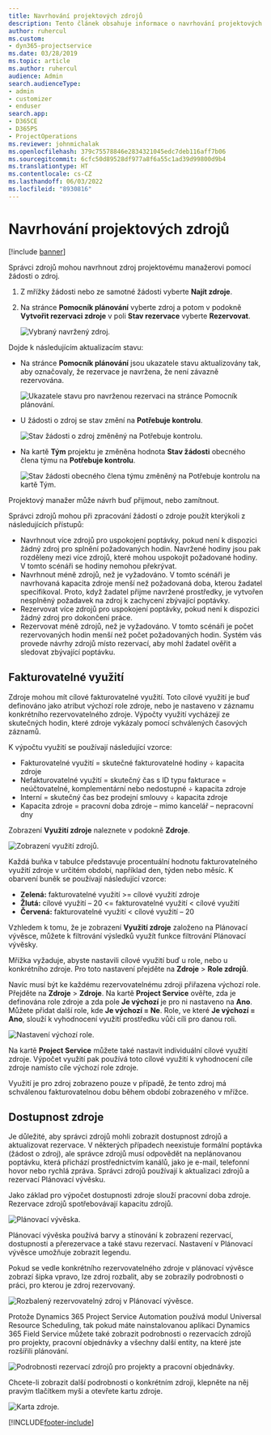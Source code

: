 ```yaml
---
title: Navrhování projektových zdrojů
description: Tento článek obsahuje informace o navrhování projektových zdrojů.
author: ruhercul
ms.custom:
- dyn365-projectservice
ms.date: 03/28/2019
ms.topic: article
ms.author: ruhercul
audience: Admin
search.audienceType:
- admin
- customizer
- enduser
search.app:
- D365CE
- D365PS
- ProjectOperations
ms.reviewer: johnmichalak
ms.openlocfilehash: 379c75578846e2834321045edc7deb116aff7b06
ms.sourcegitcommit: 6cfc50d89528df977a8f6a55c1ad39d99800d9b4
ms.translationtype: HT
ms.contentlocale: cs-CZ
ms.lasthandoff: 06/03/2022
ms.locfileid: "8930816"
---
```

# <a name="propose-project-resources"></a>Navrhování projektových zdrojů

[!include [banner](../includes/psa-now-project-operations.md)]

Správci zdrojů mohou navrhnout zdroj projektovému manažerovi pomocí žádosti o zdroj.

1. Z mřížky žádosti nebo ze samotné žádosti vyberte **Najít zdroje**.
2. Na stránce **Pomocník plánování** vyberte zdroj a potom v podokně **Vytvořit rezervaci zdroje** v poli **Stav rezervace** vyberte **Rezervovat**.

    ![Vybraný navržený zdroj.](media/Resource-Management-image62.png)

Dojde k následujícím aktualizacím stavu:

- Na stránce **Pomocník plánování** jsou ukazatele stavu aktualizovány tak, aby označovaly, že rezervace je navržena, že není závazně rezervována.

    ![Ukazatele stavu pro navrženou rezervaci na stránce Pomocník plánování.](media/Resource-Management-image63.png)

- U žádosti o zdroj se stav změní na **Potřebuje kontrolu**.

    ![Stav žádosti o zdroj změněný na Potřebuje kontrolu.](media/Resource-Management-image64.png)

- Na kartě **Tým** projektu je změněna hodnota **Stav žádosti** obecného člena týmu na **Potřebuje kontrolu**.

    ![Stav žádosti obecného člena týmu změněný na Potřebuje kontrolu na kartě Tým.](media/Resource-Management-image48.png)

Projektový manažer může návrh buď přijmout, nebo zamítnout.

Správci zdrojů mohou při zpracování žádostí o zdroje použít kterýkoli z následujících přístupů:

- Navrhnout více zdrojů pro uspokojení poptávky, pokud není k dispozici žádný zdroj pro splnění požadovaných hodin. Navržené hodiny jsou pak rozděleny mezi více zdrojů, které mohou uspokojit požadované hodiny. V tomto scénáři se hodiny nemohou překrývat.
- Navrhnout méně zdrojů, než je vyžadováno. V tomto scénáři je navrhovaná kapacita zdroje menší než požadovaná doba, kterou žadatel specifikoval. Proto, když žadatel přijme navržené prostředky, je vytvořen nesplněný požadavek na zdroj k zachycení zbývající poptávky.
- Rezervovat více zdrojů pro uspokojení poptávky, pokud není k dispozici žádný zdroj pro dokončení práce.
- Rezervovat méně zdrojů, než je vyžadováno. V tomto scénáři je počet rezervovaných hodin menší než počet požadovaných hodin. Systém vás provede návrhy zdrojů místo rezervací, aby mohl žadatel ověřit a sledovat zbývající poptávku.

## <a name="billable-utilization"></a>Fakturovatelné využití

Zdroje mohou mít cílové fakturovatelné využití. Toto cílové využití je buď definováno jako atribut výchozí role zdroje, nebo je nastaveno v záznamu konkrétního rezervovatelného zdroje. Výpočty využití vycházejí ze skutečných hodin, které zdroje vykázaly pomocí schválených časových záznamů.

K výpočtu využití se používají následující vzorce:

- Fakturovatelné využití = skutečné fakturovatelné hodiny ÷ kapacita zdroje
- Nefakturovatelné využití = skutečný čas s ID typu fakturace = neúčtovatelné, komplementární nebo nedostupné ÷ kapacita zdroje
- Interní = skutečný čas bez prodejní smlouvy ÷ kapacita zdroje
- Kapacita zdroje = pracovní doba zdroje – mimo kancelář – nepracovní dny

Zobrazení **Využití zdroje** naleznete v podokně **Zdroje**.

![Zobrazení využití zdrojů.](media/Resource-Management-image65.png)

Každá buňka v tabulce představuje procentuální hodnotu fakturovatelného využití zdroje v určitém období, například den, týden nebo měsíc. K obarvení buněk se používají následující vzorce:

- **Zelená:** fakturovatelné využití \>= cílové využití zdroje
- **Žlutá:** cílové využití – 20 \<= fakturovatelné využití \< cílové využití
- **Červená:** fakturovatelné využití \< cílové využití – 20

Vzhledem k tomu, že je zobrazení **Využití zdroje** založeno na Plánovací vývěsce, můžete k filtrování výsledků využít funkce filtrování Plánovací vývěsky.

Mřížka vyžaduje, abyste nastavili cílové využití buď u role, nebo u konkrétního zdroje. Pro toto nastavení přejděte na **Zdroje** \> **Role zdrojů**.

Navíc musí být ke každému rezervovatelnému zdroji přiřazena výchozí role. Přejděte na **Zdroje** \> **Zdroje**. Na kartě **Project Service** ověřte, zda je definována role zdroje a zda pole **Je výchozí** je pro ni nastaveno na **Ano**. Můžete přidat další role, kde **Je výchozí = Ne**. Role, ve které **Je výchozí = Ano**, slouží k vyhodnocení využití prostředku vůči cíli pro danou roli.

![Nastavení výchozí role.](media/Resource-Management-image67.png)

Na kartě **Project Service** můžete také nastavit individuální cílové využití zdroje. Výpočet využití pak používá toto cílové využití k vyhodnocení cíle zdroje namísto cíle výchozí role zdroje.

Využití je pro zdroj zobrazeno pouze v případě, že tento zdroj má schválenou fakturovatelnou dobu během období zobrazeného v mřížce.

## <a name="resource-availability"></a>Dostupnost zdroje

Je důležité, aby správci zdrojů mohli zobrazit dostupnost zdrojů a aktualizovat rezervace. V některých případech neexistuje formální poptávka (žádost o zdroj), ale správce zdrojů musí odpovědět na neplánovanou poptávku, která přichází prostřednictvím kanálů, jako je e-mail, telefonní hovor nebo rychlá zpráva. Správci zdrojů používají k aktualizaci zdrojů a rezervací Plánovací vývěsku.

Jako základ pro výpočet dostupnosti zdroje slouží pracovní doba zdroje. Rezervace zdrojů spotřebovávají kapacitu zdrojů.

![Plánovací vývěska.](media/Resource-Management-image68.png)

Plánovací vývěska používá barvy a stínování k zobrazení rezervací, dostupnosti a přerezervace a také stavu rezervací. Nastavení v Plánovací vývěsce umožňuje zobrazit legendu.

Pokud se vedle konkrétního rezervovatelného zdroje v plánovací vývěsce zobrazí šipka vpravo, lze zdroj rozbalit, aby se zobrazily podrobnosti o práci, pro kterou je zdroj rezervovaný.

![Rozbalený rezervovatelný zdroj v Plánovací vývěsce.](media/Resource-Management-image69.png)

Protože Dynamics 365 Project Service Automation používá modul Universal Resource Scheduling, tak pokud máte nainstalovanou aplikaci Dynamics 365 Field Service můžete také zobrazit podrobnosti o rezervacích zdrojů pro projekty, pracovní objednávky a všechny další entity, na které jste rozšířili plánování.

![Podrobnosti rezervací zdrojů pro projekty a pracovní objednávky.](media/Resource-Management-image70.png)

Chcete-li zobrazit další podrobnosti o konkrétním zdroji, klepněte na něj pravým tlačítkem myši a otevřete kartu zdroje.

![Karta zdroje.](media/Resource-Management-image71.png)


[!INCLUDE[footer-include](../includes/footer-banner.md)]
